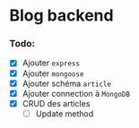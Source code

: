 # Blog backend

### Todo:
- [x] Ajouter `express`
- [x] Ajouter `mongoose`
- [x] Ajouter schéma `article` 
- [x] Ajouter connection à `MongoDB`
- [x] CRUD des articles
  - [ ] Update method
